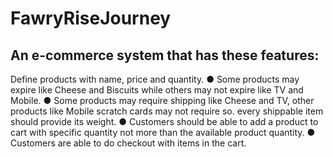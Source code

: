 # FawryRiseJourney
## An e-commerce system that has these features: 
 Define products with name, price and quantity. 
● Some products may expire like Cheese and Biscuits while 
others may not expire like TV and Mobile. 
● Some products may require shipping like Cheese and TV, other 
products like Mobile scratch cards may not require so. every 
shippable item should provide its weight. 
● Customers should be able to add a product to cart with 
specific quantity not more than the available product quantity. 
● Customers are able to do checkout with items in the cart. 

